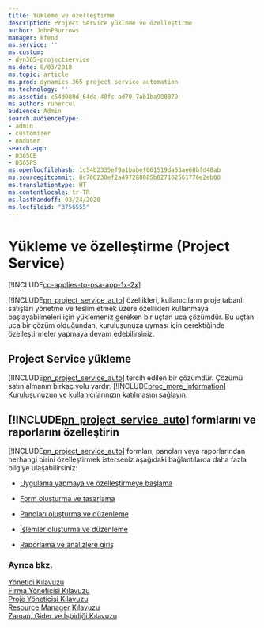 ```yaml
---
title: Yükleme ve özelleştirme
description: Project Service yükleme ve özelleştirme
author: JohnPBurrows
manager: kfend
ms.service: ''
ms.custom:
- dyn365-projectservice
ms.date: 8/03/2018
ms.topic: article
ms.prod: dynamics 365 project service automation
ms.technology: ''
ms.assetid: c54d080d-64da-48fc-ad70-7ab1ba988079
ms.author: ruhercul
audience: Admin
search.audienceType:
- admin
- customizer
- enduser
search.app:
- D365CE
- D365PS
ms.openlocfilehash: 1c54b2335ef9a1babef061519da53ae68bfd48ab
ms.sourcegitcommit: 8c786230ef2a497280885b827162561776e2eb00
ms.translationtype: HT
ms.contentlocale: tr-TR
ms.lasthandoff: 03/24/2020
ms.locfileid: "3756555"
---
```

# <a name="install-and-customize-project-service"></a>Yükleme ve özelleştirme (Project Service)

[!INCLUDE[cc-applies-to-psa-app-1x-2x](../includes/cc-applies-to-psa-app-1x-2x.md)]

[!INCLUDE[pn_project_service_auto](../includes/pn-project-service-auto.md)] özellikleri, kullanıcıların proje tabanlı satışları yönetme ve teslim etmek üzere özellikleri kullanmaya başlayabilmeleri için yüklemeniz gereken bir uçtan uca çözümdür. Bu uçtan uca bir çözüm olduğundan, kuruluşunuza uyması için gerektiğinde özelleştirmeler yapmaya devam edebilirsiniz.  
<!-- TODO: I expect to find the information on how to get and install this here. Please find that and add it here. Same for Project Service.--> 
  
## <a name="install-project-service"></a>Project Service yükleme  
 [!INCLUDE[pn_project_service_auto](../includes/pn-project-service-auto.md)] tercih edilen bir çözümdür. Çözümü satın almanın birkaç yolu vardır. [!INCLUDE[proc_more_information](../includes/proc-more-information.md)] [Kuruluşunuzun ve kullanıcılarınızın katılmasını sağlayın](../admin/onboard-your-organization-and-users-to-dynamics-365-online.md).  
  
## <a name="customize-pn_project_service_auto-forms-and-reports"></a>[!INCLUDE[pn_project_service_auto](../includes/pn-project-service-auto.md)] formlarını ve raporlarını özelleştirin  
 [!INCLUDE[pn_project_service_auto](../includes/pn-project-service-auto.md)] formları, panoları veya raporlarından herhangi birini özelleştirmek isterseniz aşağıdaki bağlantılarda daha fazla bilgiye ulaşabilirsiniz:  
  
- [Uygulama yapmaya ve özelleştirmeye başlama](../customize/getting-started-customization.md)  
  
- [Form oluşturma ve tasarlama](../customize/create-design-forms.md)  
  
- [Panoları oluşturma ve düzenleme](../customize/create-edit-dashboards.md)  
  
- [İşlemler oluşturma ve düzenleme](../customize/guide-staff-through-common-tasks-processes.md)  
  
- [Raporlama ve analizlere giriş](../analytics/reporting-analytics-with-dynamics-365.md)  
  
### <a name="see-also"></a>Ayrıca bkz.  
 [Yönetici Kılavuzu](../project-service/admin-guide.md)   
 [Firma Yöneticisi Kılavuzu](../project-service/account-manager-guide.md)   
 [Proje Yöneticisi Kılavuzu](../project-service/project-manager-guide.md)   
 [Resource Manager Kılavuzu](../project-service/resource-manager-guide.md)   
 [Zaman, Gider ve İşbirliği Kılavuzu](../project-service/time-expense-collaboration-guide.md)
